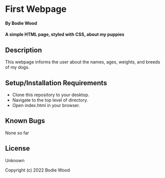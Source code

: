 # First Webpage

#### By Bodie Wood

#### A simple HTML page, styled with CSS, about my puppies

## Description

This webpage informs the user about the names, ages, weights, and breeds of my dogs.

## Setup/Installation Requirements

* Clone this repository to your desktop.
* Navigate to the top level of directory.
* Open index.html in your browser.

## Known Bugs

None so far

## License

Unknown 

Copyright (c) 2022 Bodie Wood